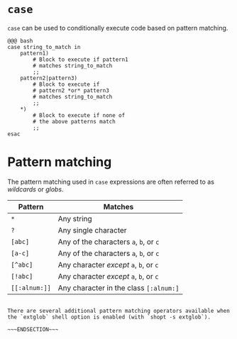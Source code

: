 <!SLIDE>
# `case`

`case` can be used to conditionally execute code based on pattern matching.

    @@@ bash
    case string_to_match in
        pattern1)
            # Block to execute if pattern1
            # matches string_to_match
            ;;
        pattern2|pattern3)
            # Block to execute if
            # pattern2 *or* pattern3
            # matches string_to_match
            ;;
        *)
            # Block to execute if none of
            # the above patterns match
            ;;
    esac

<!SLIDE>
# Pattern matching

The pattern matching used in `case` expressions are often referred to as *wildcards* or *globs*.

| Pattern | Matches |
| ------- | ------- |
| `*`     | Any string |
| `?`     | Any single character |
| `[abc]` | Any of the characters `a`, `b`, or `c` |
| `[a-c]` | Any of the characters `a`, `b`, or `c` |
| `[^abc]` | Any character *except* `a`, `b`, or `c` |
| `[!abc]` | Any character *except* `a`, `b`, or `c` |
| `[[:alnum:]]` | Any character in the class `[:alnum:]` |

~~~SECTION:notes~~~

There are several additional pattern matching operators available when the `extglob` shell option is enabled (with `shopt -s extglob`).

~~~ENDSECTION~~~
